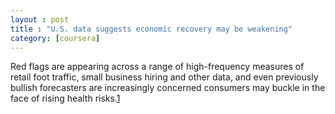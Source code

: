 ```yaml
---
layout : post
title : "U.S. data suggests economic recovery may be weakening"
category: [coursera]
---
```

Red flags are appearing across a range of high-frequency measures of retail foot traffic, small business hiring and other data, and even previously bullish forecasters are increasingly concerned consumers may buckle in the face of rising health risks.[1][1]

[1]: https://www.reuters.com/article/us-usa-economy-reopening/u-s-data-suggests-economic-recovery-may-be-weakening-idUSKBN27S2H1 "U.S. data suggests economic recovery may be weakening"
